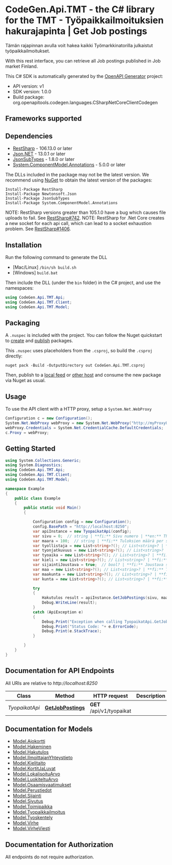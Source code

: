 # CodeGen.Api.TMT - the C# library for the TMT - Työpaikkailmoituksien hakurajapinta | Get Job postings

<p>Tämän rajapinnan avulla voit hakea kaikki Työmarkkinatorilla julkaistut työpaikkailmoitukset.</p> <p>With this rest interface, you can retrieve all Job postings published in Job market Finland.</p>

This C# SDK is automatically generated by the [OpenAPI Generator](https://openapi-generator.tech) project:

- API version: v1
- SDK version: 1.0.0
- Build package: org.openapitools.codegen.languages.CSharpNetCoreClientCodegen

<a name="frameworks-supported"></a>
## Frameworks supported

<a name="dependencies"></a>
## Dependencies

- [RestSharp](https://www.nuget.org/packages/RestSharp) - 106.13.0 or later
- [Json.NET](https://www.nuget.org/packages/Newtonsoft.Json/) - 13.0.1 or later
- [JsonSubTypes](https://www.nuget.org/packages/JsonSubTypes/) - 1.8.0 or later
- [System.ComponentModel.Annotations](https://www.nuget.org/packages/System.ComponentModel.Annotations) - 5.0.0 or later

The DLLs included in the package may not be the latest version. We recommend using [NuGet](https://docs.nuget.org/consume/installing-nuget) to obtain the latest version of the packages:
```
Install-Package RestSharp
Install-Package Newtonsoft.Json
Install-Package JsonSubTypes
Install-Package System.ComponentModel.Annotations
```

NOTE: RestSharp versions greater than 105.1.0 have a bug which causes file uploads to fail. See [RestSharp#742](https://github.com/restsharp/RestSharp/issues/742).
NOTE: RestSharp for .Net Core creates a new socket for each api call, which can lead to a socket exhaustion problem. See [RestSharp#1406](https://github.com/restsharp/RestSharp/issues/1406).

<a name="installation"></a>
## Installation
Run the following command to generate the DLL
- [Mac/Linux] `/bin/sh build.sh`
- [Windows] `build.bat`

Then include the DLL (under the `bin` folder) in the C# project, and use the namespaces:
```csharp
using CodeGen.Api.TMT.Api;
using CodeGen.Api.TMT.Client;
using CodeGen.Api.TMT.Model;
```
<a name="packaging"></a>
## Packaging

A `.nuspec` is included with the project. You can follow the Nuget quickstart to [create](https://docs.microsoft.com/en-us/nuget/quickstart/create-and-publish-a-package#create-the-package) and [publish](https://docs.microsoft.com/en-us/nuget/quickstart/create-and-publish-a-package#publish-the-package) packages.

This `.nuspec` uses placeholders from the `.csproj`, so build the `.csproj` directly:

```
nuget pack -Build -OutputDirectory out CodeGen.Api.TMT.csproj
```

Then, publish to a [local feed](https://docs.microsoft.com/en-us/nuget/hosting-packages/local-feeds) or [other host](https://docs.microsoft.com/en-us/nuget/hosting-packages/overview) and consume the new package via Nuget as usual.

<a name="usage"></a>
## Usage

To use the API client with a HTTP proxy, setup a `System.Net.WebProxy`
```csharp
Configuration c = new Configuration();
System.Net.WebProxy webProxy = new System.Net.WebProxy("http://myProxyUrl:80/");
webProxy.Credentials = System.Net.CredentialCache.DefaultCredentials;
c.Proxy = webProxy;
```

<a name="getting-started"></a>
## Getting Started

```csharp
using System.Collections.Generic;
using System.Diagnostics;
using CodeGen.Api.TMT.Api;
using CodeGen.Api.TMT.Client;
using CodeGen.Api.TMT.Model;

namespace Example
{
    public class Example
    {
        public static void Main()
        {

            Configuration config = new Configuration();
            config.BasePath = "http://localhost:8250";
            var apiInstance = new TyopaikatApi(config);
            var sivu = 0;  // string | **fi:** Sivu numero | **en:** The page number
            var maara = 100;  // string | **fi:** Tuloksien määrä per sivu | **en:** The number of results per page
            var tyollistaja = new List<string>?(); // List<string>? | **fi:** Työpaikkailmoituksen tyyppi | **en:** The type of the job posting<details><summary>Koodit | Codes</summary><pre>01 = Yritys | Organization  02 = Kotitalous | Household</pre></details> (optional) 
            var tyonjatkuvuus = new List<string>?(); // List<string>? | **fi:** Työn jatkuvuus | **en:** Type of employment contract<details><summary>Koodit | Codes</summary><pre>01 = Toistaiseksi voimassa oleva | Permanent 02 = Määräaikainen | Temporary 0201 = Kausityö | Seasonal work 0202 = Kesätyö | Summer work</pre></details> (optional) 
            var tyoaika = new List<string>?(); // List<string>? | **fi:** Työaika | **en:** The work time<details><summary>Koodit | Codes</summary><pre>01 = Kokoaikatyö | Full-time  02 = Osa-aikatyö | Part-time</pre></details> (optional) 
            var kieli = new List<string>?(); // List<string>? | **fi:** Työpaikkailmoituksen kielet | **en:** The language of the job posting<details><summary>Koodit | Codes</summary><pre>fi = suomenkielinen | in Finnish sv = ruotsinkielinen | in Swedish en = englanninkielinen | in English</pre></details> (optional) 
            var sijaintiJoustava = true;  // bool? | **fi:** Joustava sijainti tai työntekijän valittavissa, esim. etätyö | **en:** Flexible location or employee selectable, e.g. remote work (optional) 
            var maa = new List<string>?(); // List<string>? | **fi:** Työn sijaintimaat | **en:** Countries for the job location (optional) 
            var maakunta = new List<string>?(); // List<string>? | **fi:** Työn sijaintimaakunnat | **en:** Regions for the job location (optional) 
            var kunta = new List<string>?(); // List<string>? | **fi:** Työn sijaintikunnat | **en:** Municipalities for the job location (optional) 

            try
            {
                Hakutulos result = apiInstance.GetJobPostings(sivu, maara, tyollistaja, tyonjatkuvuus, tyoaika, kieli, sijaintiJoustava, maa, maakunta, kunta);
                Debug.WriteLine(result);
            }
            catch (ApiException e)
            {
                Debug.Print("Exception when calling TyopaikatApi.GetJobPostings: " + e.Message );
                Debug.Print("Status Code: "+ e.ErrorCode);
                Debug.Print(e.StackTrace);
            }

        }
    }
}
```

<a name="documentation-for-api-endpoints"></a>
## Documentation for API Endpoints

All URIs are relative to *http://localhost:8250*

Class | Method | HTTP request | Description
------------ | ------------- | ------------- | -------------
*TyopaikatApi* | [**GetJobPostings**](docs/TyopaikatApi.md#getjobpostings) | **GET** /api/v1/tyopaikat | 


<a name="documentation-for-models"></a>
## Documentation for Models

 - [Model.Ajokortti](docs/Ajokortti.md)
 - [Model.Hakeminen](docs/Hakeminen.md)
 - [Model.Hakutulos](docs/Hakutulos.md)
 - [Model.IlmoittajanYhteystieto](docs/IlmoittajanYhteystieto.md)
 - [Model.Kielitaito](docs/Kielitaito.md)
 - [Model.KortitJaLuvat](docs/KortitJaLuvat.md)
 - [Model.LokalisoituArvo](docs/LokalisoituArvo.md)
 - [Model.LuokiteltuArvo](docs/LuokiteltuArvo.md)
 - [Model.Osaamisvaatimukset](docs/Osaamisvaatimukset.md)
 - [Model.Perustiedot](docs/Perustiedot.md)
 - [Model.Sijainti](docs/Sijainti.md)
 - [Model.Sivutus](docs/Sivutus.md)
 - [Model.Toimipaikka](docs/Toimipaikka.md)
 - [Model.Tyopaikkailmoitus](docs/Tyopaikkailmoitus.md)
 - [Model.Tyoskentely](docs/Tyoskentely.md)
 - [Model.Virhe](docs/Virhe.md)
 - [Model.VirheViesti](docs/VirheViesti.md)


<a name="documentation-for-authorization"></a>
## Documentation for Authorization

All endpoints do not require authorization.
